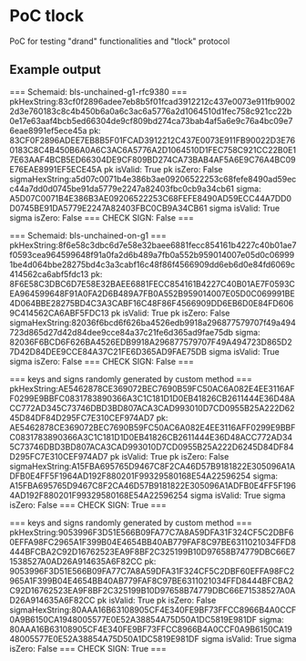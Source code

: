 # PoC tlock
PoC for testing "drand" functionalities and "tlock" protocol


## Example output

=== Schemaid: bls-unchained-g1-rfc9380 ===
pkHexString:83cf0f2896adee7eb8b5f01fcad3912212c437e0073e911fb90022d3e760183c8c4b450b6a0a6c3ac6a5776a2d1064510d1fec758c921cc22b0e17e63aaf4bcb5ed66304de9cf809bd274ca73bab4af5a6e9c76a4bc09e76eae8991ef5ece45a
pk: 83CF0F2896ADEE7EB8B5F01FCAD3912212C437E0073E911FB90022D3E760183C8C4B450B6A0A6C3AC6A5776A2D1064510D1FEC758C921CC22B0E17E63AAF4BCB5ED66304DE9CF809BD274CA73BAB4AF5A6E9C76A4BC09E76EAE8991EF5ECE45A
pk isValid: True
pk isZero: False
sigmaHexString:a5d07c0071b4e386b3ae09206522253c68fefe8490ad59ecc44a7dd0d0745be91da5779e2247a82403fbc0cb9a34cb61
sigma: A5D07C0071B4E386B3AE09206522253C68FEFE8490AD59ECC44A7DD0D0745BE91DA5779E2247A82403FBC0CB9A34CB61
sigma isValid: True
sigma isZero: False
=== CHECK SIGN: False ===

=== Schemaid: bls-unchained-on-g1 ===
pkHexString:8f6e58c3dbc6d7e58e32baee6881fecc854161b4227c40b01ae7f0593cea964599648f91a0fa2d6b489a7fb0a552b959014007e05d0c069991be4d064bbe28275bd4c3a3cabf16c48f86f4566909dd6eb6d0e84fd6069c414562ca6abf5fdc13
pk: 8F6E58C3DBC6D7E58E32BAEE6881FECC854161B4227C40B01AE7F0593CEA964599648F91A0FA2D6B489A7FB0A552B959014007E05D0C069991BE4D064BBE28275BD4C3A3CABF16C48F86F4566909DD6EB6D0E84FD6069C414562CA6ABF5FDC13
pk isValid: True
pk isZero: False
sigmaHexString:82036f6bcd6f626ba4526edb9918a296877579707f49a494723d865d27d42d84dee9cce84a37c21fe6d365ad9fae75db
sigma: 82036F6BCD6F626BA4526EDB9918A296877579707F49A494723D865D27D42D84DEE9CCE84A37C21FE6D365AD9FAE75DB
sigma isValid: True
sigma isZero: False
=== CHECK SIGN: False ===


=== keys and signs randomly generated by custom method ===
pkHexString:AE5462878CE369072BEC7690B59FC50AC6A082E4EE3116AFF0299E9BBFC0831783890366A3C1C181D1D0EB41826CB2611444E36D48ACC772AD345C73746DBD3BD807ACA3CAD993010D7CD0955B25A222D6245D84DF84D295FC7E310CEF974AD7
pk: AE5462878CE369072BEC7690B59FC50AC6A082E4EE3116AFF0299E9BBFC0831783890366A3C1C181D1D0EB41826CB2611444E36D48ACC772AD345C73746DBD3BD807ACA3CAD993010D7CD0955B25A222D6245D84DF84D295FC7E310CEF974AD7
pk isValid: True
pk isZero: False
sigmaHexString:A15FBA695765D9467C8F2CA46D57B9181822E305096A1ADFB0E4FF5F1964AD192F880201F99329580168E54A22596254
sigma: A15FBA695765D9467C8F2CA46D57B9181822E305096A1ADFB0E4FF5F1964AD192F880201F99329580168E54A22596254
sigma isValid: True
sigma isZero: False
=== CHECK SIGN: True ===

=== keys and signs randomly generated by custom method ===
pkHexString:9053996F3D51E566B09FA77C7A8A59DFA31F324CF5C2DBF60EFFA98FC2965A1F399B04E4654BB40AB779FAF8C97BE6311021034FFD8444BFCBA2C92D16762523EA9F8BF2C325199B10D97658B74779DBC66E71538527A0AD26A914635A6F82CC
pk: 9053996F3D51E566B09FA77C7A8A59DFA31F324CF5C2DBF60EFFA98FC2965A1F399B04E4654BB40AB779FAF8C97BE6311021034FFD8444BFCBA2C92D16762523EA9F8BF2C325199B10D97658B74779DBC66E71538527A0AD26A914635A6F82CC
pk isValid: True
pk isZero: False
sigmaHexString:80AAA16B63108905CF4E340FE9BF73FFCC8966B4A0CCF0A9B6150CA1948005577E0E52A38854A75D50A1DC5819E981DF
sigma: 80AAA16B63108905CF4E340FE9BF73FFCC8966B4A0CCF0A9B6150CA1948005577E0E52A38854A75D50A1DC5819E981DF
sigma isValid: True
sigma isZero: False
=== CHECK SIGN: True ===

